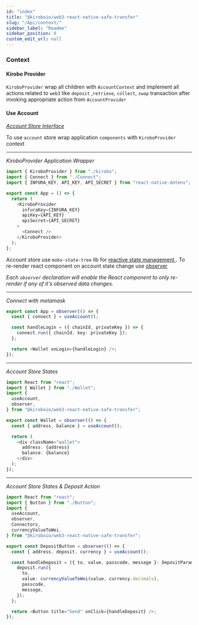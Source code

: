 ```yaml
---
id: "index"
title: "@kiroboio/web3-react-native-safe-transfer"
slug: "/Api/context/"
sidebar_label: "Readme"
sidebar_position: 0
custom_edit_url: null
---
```


### Context

#### Kirobo Provider

`KiroboProvider` wrap all children with `AccountContext` and implement all actions related to `web3` like `deposit` ,`retrieve`, `collect`, `swap` transaction after invoking appropriate action from `AccountProvider`

#### Use Account

_<a href="/docs/Api/stores/interfaces/IAccount">Account Store Interface</a>_

To use `account` store wrap application `components` with `KiroboProvider` context

---

_KiroboProvider Application Wrapper_

```typescript
import { KiroboProvider } from "./kirobo";
import { Connect } from "./Connect";
import { INFURA_KEY, API_KEY, API_SECRET } from "react-native-dotenv";

export const App = () => {
  return (
    <KiroboProvider
      infuraKey={INFURA_KEY}
      apiKey={API_KEY}
      apiSecret={API_SECRET}
    >
      <Connect />
    </KiroboProvider>
  );
};
```

Account store use `mobx-state-tree` lib for [reactive state management ](https://mobx-state-tree.js.org/intro/welcome). To re-render react component on account state change use [observer](https://mobx-state-tree.js.org/intro/getting-started#getting-to-the-ui)

_Each `observer` declaration will enable the React component to only re-render if any of it's observed data changes._

---

_Connect with metamask_

```typescript
export const App = observer(() => {
  const { connect } = useAccount();

  const handleLogin = ({ chainId, privateKey }) => {
    connect.run({ chainId, key: privateKey });
  };

  return <Wallet onLogin={handleLogin} />;
});
```

---

_Account Store States_

```typescript
import React from "react";
import { Wallet } from "./Wallet";
import {
  useAccount,
  observer,
} from "@kiroboio/web3-react-native-safe-transfer";

export const Wallet = observer(() => {
  const { address, balance } = useAccount();

  return (
    <div className="wallet">
      address: {address}
      balance: {balance}
    </div>
  );
});
```

---

_Account Store States & Deposit Action_

```typescript
import React from "react";
import { Button } from "./Button";
import {
  useAccount,
  observer,
  Connectors,
  currencyValueToWei,
} from "@kiroboio/web3-react-native-safe-transfer";

export const DepositButton = observer(() => {
  const { address, deposit, currency } = useAccount();

  const handleDeposit = ({ to, value, passcode, message }: DepositParams) => {
    deposit.run({
      to,
      value: currencyValueToWei(value, currency.decimals),
      passcode,
      message,
    });
  };

  return <Button title="Send" onClick={handleDeposit} />;
});
```
